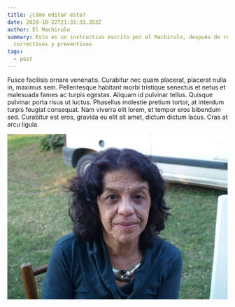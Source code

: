 ```yaml
---
title: ¿Cómo editar esto?
date: 2020-10-22T21:31:33.353Z
author: El Machirulo
summary: Esto es un instructivo escrito por el Machirulo, después de recibir
  correctivos y preventivos
tags:
  - post
---
```

Fusce facilisis ornare venenatis. Curabitur nec quam placerat, placerat nulla in, maximus sem. Pellentesque habitant morbi tristique senectus et netus et malesuada fames ac turpis egestas. Aliquam id pulvinar tellus. Quisque pulvinar porta risus ut luctus. Phasellus molestie pretium tortor, at interdum turpis feugiat consequat. Nam viverra elit lorem, et tempor eros bibendum sed. Curabitur est eros, gravida eu elit sit amet, dictum dictum lacus. Cras at arcu ligula.

![](/static/img/20200928-norita.jpg)